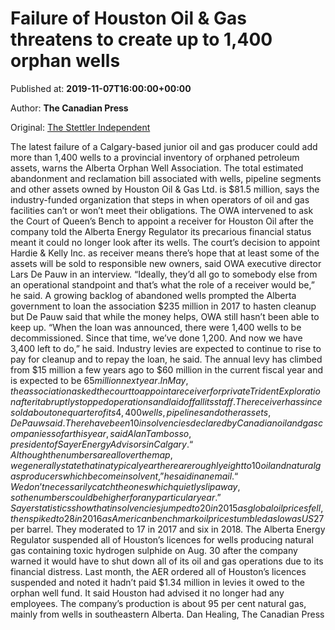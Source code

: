 
# Failure of Houston Oil & Gas threatens to create up to 1,400 orphan wells

Published at: **2019-11-07T16:00:00+00:00**

Author: **The Canadian Press**

Original: [The Stettler Independent](https://www.stettlerindependent.com/news/failure-of-houston-oil-gas-threatens-to-create-up-to-1400-orphan-wells/)

The latest failure of a Calgary-based junior oil and gas producer could add more than 1,400 wells to a provincial inventory of orphaned petroleum assets, warns the Alberta Orphan Well Association.
The total estimated abandonment and reclamation bill associated with wells, pipeline segments and other assets owned by Houston Oil & Gas Ltd. is $81.5 million, says the industry-funded organization that steps in when operators of oil and gas facilities can’t or won’t meet their obligations.
The OWA intervened to ask the Court of Queen’s Bench to appoint a receiver for Houston Oil after the company told the Alberta Energy Regulator its precarious financial status meant it could no longer look after its wells.
The court’s decision to appoint Hardie & Kelly Inc. as receiver means there’s hope that at least some of the assets will be sold to responsible new owners, said OWA executive director Lars De Pauw in an interview.
“Ideally, they’d all go to somebody else from an operational standpoint and that’s what the role of a receiver would be,” he said.
A growing backlog of abandoned wells prompted the Alberta government to loan the association $235 million in 2017 to hasten cleanup but De Pauw said that while the money helps, OWA still hasn’t been able to keep up.
“When the loan was announced, there were 1,400 wells to be decommissioned. Since that time, we’ve done 1,200. And now we have 3,400 left to do,” he said.
Industry levies are expected to continue to rise to pay for cleanup and to repay the loan, he said.
The annual levy has climbed from $15 million a few years ago to $60 million in the current fiscal year and is expected to be $65 million next year.
In May, the association asked the court to appoint a receiver for private Trident Exploration after it abruptly stopped operations and laid off all its staff.
The receiver has since sold about one quarter of its 4,400 wells, pipelines and other assets, De Pauw said.
There have been 10 insolvencies declared by Canadian oil and gas companies so far this year, said Alan Tambosso, president of Sayer Energy Advisors in Calgary.
“Although the numbers are all over the map, we generally state that in a typical year there are roughly eight to 10 oil and natural gas producers which become insolvent,” he said in an email.
“We don’t necessarily catch the ones which quietly slip away, so the numbers could be higher for any particular year.”
Sayer statistics show that insolvencies jumped to 20 in 2015 as global oil prices fell, then spiked to 28 in 2016 as American benchmark oil prices tumbled as low as US$27 per barrel. They moderated to 17 in 2017 and six in 2018.
The Alberta Energy Regulator suspended all of Houston’s licences for wells producing natural gas containing toxic hydrogen sulphide on Aug. 30 after the company warned it would have to shut down all of its oil and gas operations due to its financial distress.
Last month, the AER ordered all of Houston’s licences suspended and noted it hadn’t paid $1.34 million in levies it owed to the orphan well fund.
It said Houston had advised it no longer had any employees.
The company’s production is about 95 per cent natural gas, mainly from wells in southeastern Alberta.
Dan Healing, The Canadian Press
